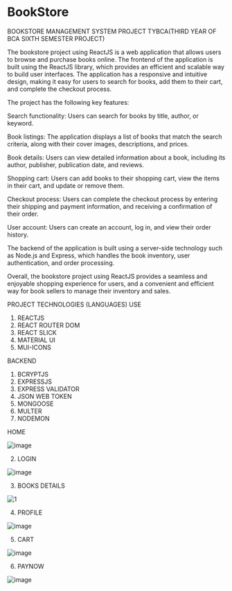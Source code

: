 # BookStore

BOOKSTORE MANAGEMENT SYSTEM PROJECT TYBCA(THIRD YEAR OF BCA SIXTH SEMESTER PROJECT)

The bookstore project using ReactJS is a web application that allows users to browse and purchase books online. The frontend of the application is built using the ReactJS library, which provides an efficient and scalable way to build user interfaces. The application has a responsive and intuitive design, making it easy for users to search for books, add them to their cart, and complete the checkout process.

The project has the following key features:

Search functionality: Users can search for books by title, author, or keyword.

Book listings: The application displays a list of books that match the search criteria, along with their cover images, descriptions, and prices.

Book details: Users can view detailed information about a book, including its author, publisher, publication date, and reviews.

Shopping cart: Users can add books to their shopping cart, view the items in their cart, and update or remove them.

Checkout process: Users can complete the checkout process by entering their shipping and payment information, and receiving a confirmation of their order.

User account: Users can create an account, log in, and view their order history.

The backend of the application is built using a server-side technology such as Node.js and Express, which handles the book inventory, user authentication, and order processing.

Overall, the bookstore project using ReactJS provides a seamless and enjoyable shopping experience for users, and a convenient and efficient way for book sellers to manage their inventory and sales.

PROJECT TECHNOLOGIES (LANGUAGES) USE
1. REACTJS
2. REACT ROUTER DOM
3. REACT SLICK
4. MATERIAL UI
5. MUI-ICONS

BACKEND
1. BCRYPTJS
2. EXPRESSJS
3. EXPRESS VALIDATOR
4. JSON WEB TOKEN
5. MONGOOSE
6. MULTER
7. NODEMON

HOME

![image](https://user-images.githubusercontent.com/111139558/184533733-8e0dd5d5-0dfc-4292-8f08-5d624d2d099b.png)

2. LOGIN

![image](https://user-images.githubusercontent.com/111139558/184535526-62a560a2-572d-4754-acc2-2165af88be19.png)

3. BOOKS DETAILS

![1](https://user-images.githubusercontent.com/111139558/184535427-8fd60225-08c7-4b37-8ae5-73672f73ff37.png)

4. PROFILE

![image](https://user-images.githubusercontent.com/111139558/184533838-b96384ed-d177-4641-bc25-13f586c75f52.png)

5. CART

![image](https://user-images.githubusercontent.com/111139558/184533869-47ea087b-e157-4aa0-ba14-66a7ce576257.png)

6. PAYNOW

![image](https://user-images.githubusercontent.com/111139558/184533908-0cb192a9-572c-4ba4-a2df-9753b4f6a51f.png)
